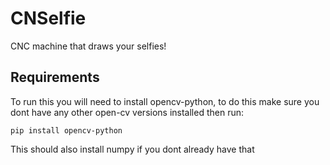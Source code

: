 # CNSelfie
 CNC machine that draws your selfies!

## Requirements
To run this you will need to install opencv-python, to do this make sure you dont have any other open-cv versions installed then run:

``pip install opencv-python``

This should also install numpy if you dont already have that
